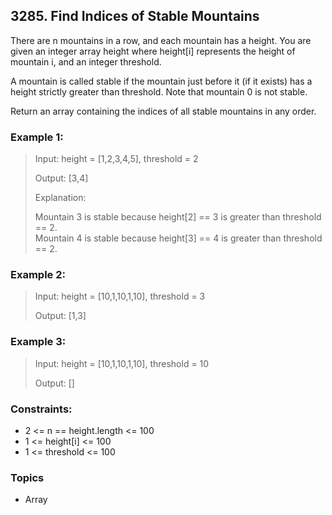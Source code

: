 ## 3285. Find Indices of Stable Mountains
There are n mountains in a row, and each mountain has a height. You are given an integer array height where height[i] represents the height of mountain i, and an integer threshold.

A mountain is called stable if the mountain just before it (if it exists) has a height strictly greater than threshold. Note that mountain 0 is not stable.

Return an array containing the indices of all stable mountains in any order.

### Example 1:

> Input: height = [1,2,3,4,5], threshold = 2
> 
> Output: [3,4]
> 
> Explanation:
> 
> Mountain 3 is stable because height[2] == 3 is greater than threshold == 2.<br/>
> Mountain 4 is stable because height[3] == 4 is greater than threshold == 2.

### Example 2:

> Input: height = [10,1,10,1,10], threshold = 3
> 
> Output: [1,3]

### Example 3:

> Input: height = [10,1,10,1,10], threshold = 10
> 
> Output: []

 
### Constraints:

- 2 <= n == height.length <= 100
- 1 <= height[i] <= 100
- 1 <= threshold <= 100

### Topics

- Array